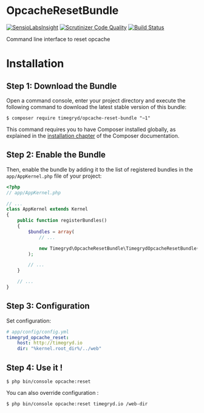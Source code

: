 # OpcacheResetBundle

[![SensioLabsInsight](https://insight.sensiolabs.com/projects/e903c805-7570-4e12-9c67-ca4a04ca4391/mini.png)](https://insight.sensiolabs.com/projects/e903c805-7570-4e12-9c67-ca4a04ca4391)
[![Scrutinizer Code Quality](https://scrutinizer-ci.com/g/timegryd/OpcacheResetBundle/badges/quality-score.png?b=master)](https://scrutinizer-ci.com/g/timegryd/OpcacheResetBundle/?branch=master)
[![Build Status](https://scrutinizer-ci.com/g/timegryd/OpcacheResetBundle/badges/build.png?b=master)](https://scrutinizer-ci.com/g/timegryd/OpcacheResetBundle/build-status/master)

Command line interface to reset opcache

Installation
============

Step 1: Download the Bundle
---------------------------

Open a command console, enter your project directory and execute the
following command to download the latest stable version of this bundle:

```console
$ composer require timegryd/opcache-reset-bundle "~1"
```

This command requires you to have Composer installed globally, as explained
in the [installation chapter](https://getcomposer.org/doc/00-intro.md)
of the Composer documentation.

Step 2: Enable the Bundle
-------------------------

Then, enable the bundle by adding it to the list of registered bundles
in the `app/AppKernel.php` file of your project:

```php
<?php
// app/AppKernel.php

// ...
class AppKernel extends Kernel
{
    public function registerBundles()
    {
        $bundles = array(
            // ...

            new Timegryd\OpcacheResetBundle\TimegrydOpcacheResetBundle(),
        );

        // ...
    }

    // ...
}
```

Step 3: Configuration
---------------------

Set configuration:

``` yaml
# app/config/config.yml
timegryd_opcache_reset:
    host: http://timegryd.io
    dir: "%kernel.root_dir%/../web"
```

Step 4: Use it !
----------------

```console
$ php bin/console opcache:reset
```

You can also override configuration :

```console
$ php bin/console opcache:reset timegryd.io /web-dir
```



